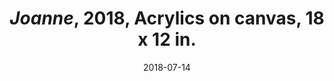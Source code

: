 ---
layout: allpaintingdetail
title:  <i>Joanne</i>, 2018, Acrylics on canvas, 18 x 12 in.  
date:   2018-07-14
image: Taeyoon_Choi_Joanne_2018_LKJ_LKJ_9397.jpg
meta:
orientation: horizontal
alt-text: A teal color figure on a yellow and orange background. A person sitting comfortably in their room. Four windows in pink beige color. 
order: 
---